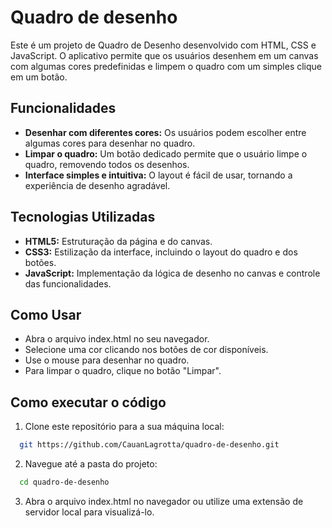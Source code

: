 # Quadro de desenho

Este é um projeto de Quadro de Desenho desenvolvido com HTML, CSS e JavaScript. O aplicativo permite que os usuários desenhem em um canvas com algumas cores predefinidas e limpem o quadro com um simples clique em um botão.

## Funcionalidades
- **Desenhar com diferentes cores:** Os usuários podem escolher entre algumas cores para desenhar no quadro.
- **Limpar o quadro:** Um botão dedicado permite que o usuário limpe o quadro, removendo todos os desenhos.
- **Interface simples e intuitiva:** O layout é fácil de usar, tornando a experiência de desenho agradável.

## Tecnologias Utilizadas
- **HTML5:** Estruturação da página e do canvas.
- **CSS3:** Estilização da interface, incluindo o layout do quadro e dos botões.
- **JavaScript:** Implementação da lógica de desenho no canvas e controle das funcionalidades.

## Como Usar
- Abra o arquivo index.html no seu navegador.
- Selecione uma cor clicando nos botões de cor disponíveis.
- Use o mouse para desenhar no quadro.
- Para limpar o quadro, clique no botão "Limpar".

## Como executar o código
1. Clone este repositório para a sua máquina local:
```bash
  git https://github.com/CauanLagrotta/quadro-de-desenho.git
```

2. Navegue até a pasta do projeto:
```bash
  cd quadro-de-desenho
```

3. Abra o arquivo index.html no navegador ou utilize uma extensão de servidor local para visualizá-lo.
